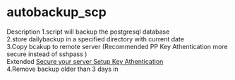 # autobackup_scp
Description
1.script will backup the postgresql database<br>
2.store dailybackup in a specified directory with current date<br>
3.Copy bcakup to remote server (Recommended PP Key Athentication more secure instead of sshpass )<br>
   <bold>Extended</bold> <a href="https://github.com/bobjolliffe/dhis2-tools-ng/blob/master/docs/securing_base.md">Secure your server Setup Key Athentication</a><br>
4.Remove backup older than 3 days in 
